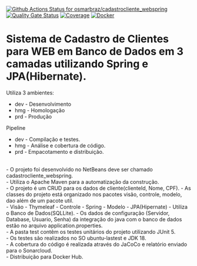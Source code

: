 [![Github Actions Status for osmarbraz/cadastrocliente_webspring](https://github.com/osmarbraz/cadastrocliente_webspring/workflows/Integra%C3%A7%C3%A3o%20continua%20de%20Java%20com%20Maven/badge.svg)](https://github.com/osmarbraz/cadastrocliente_webspring/actions) 
[![Quality Gate Status](https://sonarcloud.io/api/project_badges/measure?project=osmarbraz_cadastrocliente_webspring&metric=alert_status)](https://sonarcloud.io/summary/new_code?id=osmarbraz_cadastrocliente_webspring)
[![Coverage](https://sonarcloud.io/api/project_badges/measure?project=osmarbraz_cadastrocliente_webspring&metric=coverage)](https://sonarcloud.io/component_measures?id=osmarbraz_cadastrocliente_webspring&metric=coverage)
[![Docker](https://img.shields.io/badge/Docker-image-brightgreen)](https://hub.docker.com/r/osmarbraz/cadastrocliente_webspring)

# Sistema de Cadastro de Clientes para WEB em Banco de Dados em 3 camadas utilizando Spring e JPA(Hibernate).

Utiliza 3 ambientes:
- dev - Desenvolvimento
- hmg - Homologação
- prd - Produção

Pipeline 
- dev - Compilação e testes.
- hmg - Análise e cobertura de código.
- prd - Empacotamento e distribuição.

<br>
 - O projeto foi desenvolvido no NetBeans deve ser chamado cadastrocliente_webspring.<br>
 - Utiliza o Apache Maven para a automatização da construção.<br>
 - O projeto é um CRUD para os dados de cliente(clienteId, Nome, CPF).
 - As classes do projeto está organizado nos pacotes visão, controle, modelo, dao além de um pacote util.<br>
    - Visão - Thymeleaf
    - Controle - Spring
    - Modelo - JPA(Hipernate) 
 - Utiliza o Banco de Dados(SQLLite).
 - Os dados de configuração (Servidor, Database, Usuario, Senha) da integração do java com o banco de dados estão no arquivo application.properties.<br>
 - A pasta test contêm os testes unitários do projeto utilizando JUnit 5.<br> 
 - Os testes são realizados no SO ubuntu-lastest e JDK 18.<br>
 - A cobertura do código é realizada através do JaCoCo e relatório enviado para o Sonarcloud.<br>
 - Distribuição para Docker Hub.
 